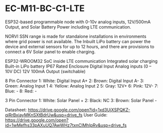 # EC-M11-BC-C1-LTE
ESP32-based programmable node with 0-10v analog inputs, 12V/500mA Output, and Solar Battery Power including LTE communication.

NORVI SSN range is made for standalone installations in environments where grid power is not available. 
The Inbuilt LiPo battery can power the device and external sensors for up to 12 hours, and there are provisions to connect a 6V Solar panel to enable charging. 

ESP32-WROOM32 SoC inside
LTE communication
Integrated solar charging
Built-in LiPo battery
IP67 Rated Enclosure
Digital Input
Analog inputs (0 – 10V DC)
12V 100mA Output (switchable)

8 Pin Connector
1:   White:   Digital Input A+
2:   Brown:   Digital Input A-
3:   Green:   Analog Input 1
4:   Yellow:  Analog Input 2
5:   Gray:    12V+
6:   Pink:    12V-
7:   Blue:    -
8:   Red:     -

3 Pin Connector
1:   White:   Solar Panel +
2:   Black:   NC
3:   Brown:   Solar Panel -

Datasheet:   https://drive.google.com/open?id=1xd3UjXSPQKZ-qiRrBxiayMKnSXtBdrUw&usp=drive_fs
User Guide:  https://drive.google.com/open?id=1wMefhs33pAXuUQ7AwWHz7txnCIMhIpRv&usp=drive_fs
